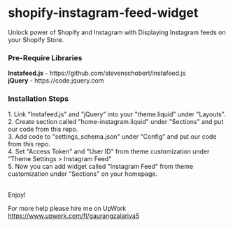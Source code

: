 # shopify-instagram-feed-widget
Unlock power of Shopify and Instagram with Displaying Instagram feeds on your Shopify Store.

<h3>Pre-Require Libraries</h3>
<strong>Instafeed.js</strong> - https://github.com/stevenschobert/instafeed.js<br/>
<strong>jQuery</strong> - https://code.jquery.com

<h3>Installation Steps</h3>
1. Link "Instafeed.js" and "jQuery" into your "theme.liquid" under "Layouts".<br/>
2. Create section called "home-instagram.liquid" under "Sections" and put our code from this repo.<br/>
3. Add code to "settings_schema.json" under "Config" and put our code from this repo.<br/>
4. Set "Access Token" and "User ID" from theme customization under "Theme Settings > Instagram Feed"<br/>
5. Now you can add widget called "Instagram Feed" from theme customization under "Sections" on your homepage.<br/><br/>

Enjoy!<br/>

For more help please hire me on UpWork https://www.upwork.com/fl/gaurangzalariya5
